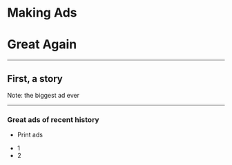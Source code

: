 # Making Ads
# Great Again

---

## First, a story


Note: the biggest ad ever

---

### Great ads of recent history

* Print ads
 - 1 <!-- .fragment: data-fragment-index="1" -->
 - 2
